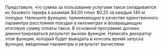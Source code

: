 Представьте, что сумма за пользование услугами такси складывается из базового тарифа в размере $4,00 плюс $0,25 за каждые 140 м поездки. Напишите функцию, принимающую в качестве единственного параметра расстояние поездки в километрах и возвращающую итоговую сумму оплаты такси. В основной программе должен демонстрироваться результат вызова функции. Написать декоратор этой функции, который будет выводить в консоль время запуска функции, введенные параметры и результат вычислени
